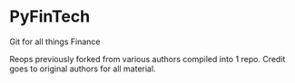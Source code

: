 # PyFinTech
Git for all things Finance

Reops previously forked from various authors compiled into 1 repo. Credit goes to original authors for all material. 
